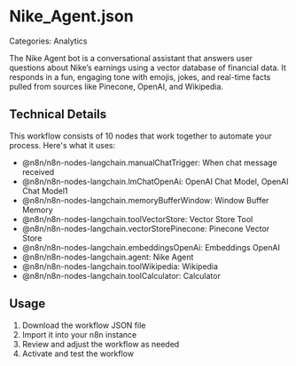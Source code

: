 # Nike_Agent.json

Categories: Analytics

The Nike Agent bot is a conversational assistant that answers user questions about Nike’s earnings using a vector database of financial data. It responds in a fun, engaging tone with emojis, jokes, and real-time facts pulled from sources like Pinecone, OpenAI, and Wikipedia.

## Technical Details

This workflow consists of 10 nodes that work together to automate your process. Here's what it uses:

- @n8n/n8n-nodes-langchain.manualChatTrigger: When chat message received
- @n8n/n8n-nodes-langchain.lmChatOpenAi: OpenAI Chat Model, OpenAI Chat Model1
- @n8n/n8n-nodes-langchain.memoryBufferWindow: Window Buffer Memory
- @n8n/n8n-nodes-langchain.toolVectorStore: Vector Store Tool
- @n8n/n8n-nodes-langchain.vectorStorePinecone: Pinecone Vector Store
- @n8n/n8n-nodes-langchain.embeddingsOpenAi: Embeddings OpenAI
- @n8n/n8n-nodes-langchain.agent: Nike Agent
- @n8n/n8n-nodes-langchain.toolWikipedia: Wikipedia
- @n8n/n8n-nodes-langchain.toolCalculator: Calculator

## Usage

1. Download the workflow JSON file
2. Import it into your n8n instance
3. Review and adjust the workflow as needed
4. Activate and test the workflow

